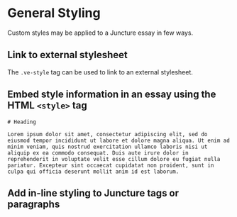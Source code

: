# General Styling

Custom styles may be applied to a Juncture essay in few ways.

## Link to external stylesheet

The `.ve-style` tag can be used to link to an external stylesheet.

## Embed style information in an essay using the HTML `<style>` tag

<ve-snippet label="Custom styling using HTML style tag">

<style>
    @import url(//fonts.googleapis.com/css?family=Montserrat);
    #juncture { font-family: Montserrat; }
    #juncture h1 { color: red; }
</style>

    # Heading

    Lorem ipsum dolor sit amet, consectetur adipiscing elit, sed do eiusmod tempor incididunt ut labore et dolore magna aliqua. Ut enim ad minim veniam, quis nostrud exercitation ullamco laboris nisi ut aliquip ex ea commodo consequat. Duis aute irure dolor in reprehenderit in voluptate velit esse cillum dolore eu fugiat nulla pariatur. Excepteur sint occaecat cupidatat non proident, sunt in culpa qui officia deserunt mollit anim id est laborum.

</ve-snippet>

## Add in-line styling to Juncture tags or paragraphs